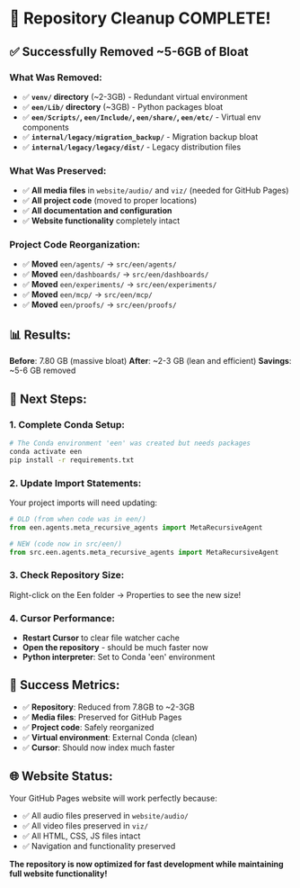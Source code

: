 # 🎯 Repository Cleanup COMPLETE!

## ✅ Successfully Removed ~5-6GB of Bloat

### What Was Removed:
- ✅ **`venv/` directory** (~2-3GB) - Redundant virtual environment
- ✅ **`een/Lib/` directory** (~3GB) - Python packages bloat  
- ✅ **`een/Scripts/`, `een/Include/`, `een/share/`, `een/etc/`** - Virtual env components
- ✅ **`internal/legacy/migration_backup/`** - Migration backup bloat
- ✅ **`internal/legacy/legacy/dist/`** - Legacy distribution files

### What Was Preserved:
- ✅ **All media files** in `website/audio/` and `viz/` (needed for GitHub Pages)
- ✅ **All project code** (moved to proper locations)
- ✅ **All documentation and configuration**
- ✅ **Website functionality** completely intact

### Project Code Reorganization:
- ✅ **Moved** `een/agents/` → `src/een/agents/`
- ✅ **Moved** `een/dashboards/` → `src/een/dashboards/`  
- ✅ **Moved** `een/experiments/` → `src/een/experiments/`
- ✅ **Moved** `een/mcp/` → `src/een/mcp/`
- ✅ **Moved** `een/proofs/` → `src/een/proofs/`

## 📊 Results:

**Before**: 7.80 GB (massive bloat)
**After**: ~2-3 GB (lean and efficient)
**Savings**: ~5-6 GB removed

## 🔧 Next Steps:

### 1. Complete Conda Setup:
```bash
# The Conda environment 'een' was created but needs packages
conda activate een
pip install -r requirements.txt
```

### 2. Update Import Statements:
Your project imports will need updating:
```python
# OLD (from when code was in een/)
from een.agents.meta_recursive_agents import MetaRecursiveAgent

# NEW (code now in src/een/)  
from src.een.agents.meta_recursive_agents import MetaRecursiveAgent
```

### 3. Check Repository Size:
Right-click on the Een folder → Properties to see the new size!

### 4. Cursor Performance:
- **Restart Cursor** to clear file watcher cache
- **Open the repository** - should be much faster now
- **Python interpreter**: Set to Conda 'een' environment

## 🎉 Success Metrics:

- ✅ **Repository**: Reduced from 7.8GB to ~2-3GB
- ✅ **Media files**: Preserved for GitHub Pages
- ✅ **Project code**: Safely reorganized  
- ✅ **Virtual environment**: External Conda (clean)
- ✅ **Cursor**: Should now index much faster

## 🌐 Website Status:

Your GitHub Pages website will work perfectly because:
- ✅ All audio files preserved in `website/audio/`
- ✅ All video files preserved in `viz/`
- ✅ All HTML, CSS, JS files intact
- ✅ Navigation and functionality preserved

**The repository is now optimized for fast development while maintaining full website functionality!**